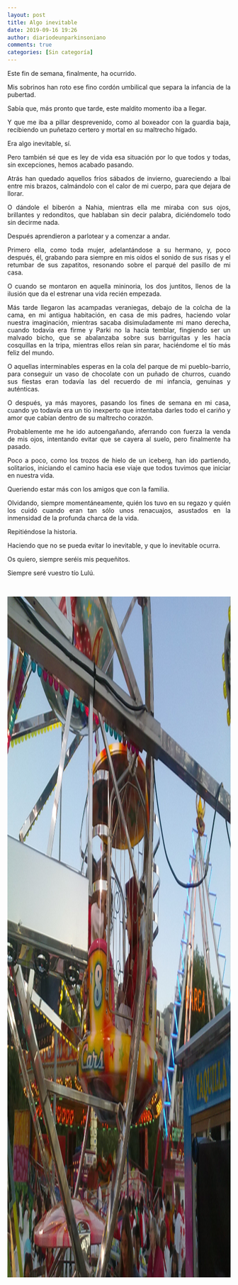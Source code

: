 ```yaml
---
layout: post
title: Algo inevitable
date: 2019-09-16 19:26
author: diariodeunparkinsoniano
comments: true
categories: [Sin categoría]
---
```

<p style="text-align:justify;">Este fin de semana, finalmente, ha ocurrido.</p>
<p style="text-align:justify;">Mis sobrinos han roto ese fino cordón umbilical que separa la infancia de la pubertad.</p>
<p style="text-align:justify;">Sabía que, más pronto que tarde, este maldito momento iba a llegar.</p>
<p style="text-align:justify;">Y que me iba a pillar desprevenido, como al boxeador con la guardia baja, recibiendo un puñetazo certero y mortal en su maltrecho hígado.</p>
<p style="text-align:justify;">Era algo inevitable, sí.</p>
<p style="text-align:justify;">Pero también sé que es ley de vida esa situación por lo que todos y todas, sin excepciones, hemos acabado pasando.</p>
<p style="text-align:justify;">Atrás han quedado aquellos fríos sábados de invierno, guareciendo a Ibai entre mis brazos, calmándolo con el calor de mi cuerpo, para que dejara de llorar.</p>
<p style="text-align:justify;">O dándole el biberón a Nahia, mientras ella me miraba con sus ojos, brillantes y redonditos, que hablaban sin decir palabra, diciéndomelo todo sin decirme nada.</p>
<p style="text-align:justify;">Después aprendieron a parlotear y a comenzar a andar.</p>
<p style="text-align:justify;">Primero ella, como toda mujer, adelantándose a su hermano, y, poco después, él, grabando para siempre en mis oídos el sonido de sus risas y el retumbar de sus zapatitos, resonando sobre el parqué del pasillo de mi casa.</p>
<p style="text-align:justify;">O cuando se montaron en aquella mininoria, los dos juntitos, llenos de la ilusión que da el estrenar una vida recién empezada.</p>
<p style="text-align:justify;">Más tarde llegaron las acampadas veraniegas, debajo de la colcha de la cama, en mi antigua habitación, en casa de mis padres, haciendo volar nuestra imaginación, mientras sacaba disimuladamente mi mano derecha, cuando todavía era firme y Parki no la hacía temblar, fingiendo ser un malvado bicho, que se abalanzaba sobre sus barriguitas y les hacía cosquillas en la tripa, mientras ellos reían sin parar, haciéndome el tío más feliz del mundo.</p>
<p style="text-align:justify;">O aquellas interminables esperas en la cola del parque de mi pueblo-barrio, para conseguir un vaso de chocolate con un puñado de churros, cuando sus fiestas eran todavía las del recuerdo de mi infancia, genuinas y auténticas.</p>
<p style="text-align:justify;">O después, ya más mayores, pasando los fines de semana en mi casa, cuando yo todavía era un tío inexperto que intentaba darles todo el cariño y amor que cabían dentro de su maltrecho corazón.</p>
<p style="text-align:justify;">Probablemente me he ido autoengañando, aferrando con fuerza la venda de mis ojos, intentando evitar que se cayera al suelo, pero finalmente ha pasado.</p>
<p style="text-align:justify;">Poco a poco, como los trozos de hielo de un iceberg, han ido partiendo, solitarios, iniciando el camino hacia ese viaje que todos tuvimos que iniciar en nuestra vida.</p>
<p style="text-align:justify;">Queriendo estar más con los amigos que con la familia.</p>
<p style="text-align:justify;">Olvidando, siempre momentáneamente, quién los tuvo en su regazo y quién los cuidó cuando eran tan sólo unos renacuajos, asustados en la inmensidad de la profunda charca de la vida.</p>
<p style="text-align:justify;">Repitiéndose la historia.</p>
<p style="text-align:justify;">Haciendo que no se pueda evitar lo inevitable, y que lo inevitable ocurra.</p>
<p style="text-align:justify;">Os quiero, siempre seréis mis pequeñitos.</p>
<p style="text-align:justify;">Siempre seré vuestro tío Lulú.</p>
&nbsp;
<p style="text-align:justify;"><img class="img-fluid"  clasXs=" size-full wp-image-884 aligncenter" src="/assets/images/2019/09/06072010047.jpg" alt="06072010047" width="2048" height="1536" /></p>

